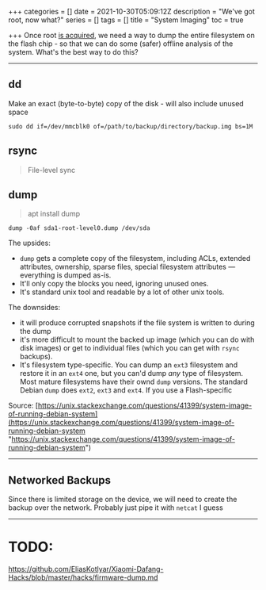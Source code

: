 +++
categories = []
date = 2021-10-30T05:09:12Z
description = "We've got root, now what?"
series = []
tags = []
title = "System Imaging"
toc = true

+++
Once root [is acquired](../i-am-root/), we need a way to dump the entire filesystem on the flash chip - so that we can do some (safer) offline analysis of the system. What's the best way to do this?

***

## dd

Make an exact (byte-to-byte) copy of the disk - will also include unused space

    sudo dd if=/dev/mmcblk0 of=/path/to/backup/directory/backup.img bs=1M

## rsync

> File-level sync

## dump

> apt install dump

    dump -0af sda1-root-level0.dump /dev/sda

The upsides:

* `dump` gets a complete copy of the filesystem, including ACLs, extended attributes, ownership, sparse files, special filesystem attributes — everything is dumped as-is.
* It'll only copy the blocks you need, ignoring unused ones.
* It's standard unix tool and readable by a lot of other unix tools.

The downsides:

* it will produce corrupted snapshots if the file system is written to during the dump
* it's more difficult to mount the backed up image (which you can do with disk images) or get to individual files (which you can get with `rsync` backups).
* It's filesystem type-specific. You can dump an `ext3` filesystem and restore it in an `ext4` one, but you can'd dump _any_ type of filesystem. Most mature filesystems have their ownd `dump` versions. The standard Debian `dump` does `ext2`, `ext3` and `ext4`. If you use a Flash-specific

Source: [https://unix.stackexchange.com/questions/41399/system-image-of-running-debian-system](https://unix.stackexchange.com/questions/41399/system-image-of-running-debian-system "https://unix.stackexchange.com/questions/41399/system-image-of-running-debian-system")

***

## Networked Backups

Since there is limited storage on the device, we will need to create the backup over the network. Probably just pipe it with `netcat` I guess


--- 

# TODO:

https://github.com/EliasKotlyar/Xiaomi-Dafang-Hacks/blob/master/hacks/firmware-dump.md
